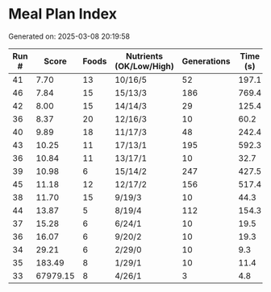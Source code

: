 # Meal Plan Index

Generated on: 2025-03-08 20:19:58

| Run # | Score | Foods | Nutrients (OK/Low/High) | Generations | Time (s) | Filename |
|-------|-------|-------|----------------------|------------|----------|----------|
| 41 | 7.70 | 13 | 10/16/5 | 52 | 197.1 | [meal_41_20250308_150622.json](recipes/meal_41_20250308_150622.json) |
| 46 | 7.84 | 15 | 15/13/3 | 186 | 769.4 | [meal_46_20250308_200708.json](recipes/meal_46_20250308_200708.json) |
| 42 | 8.00 | 15 | 14/14/3 | 29 | 125.4 | [meal_42_20250308_160742.json](recipes/meal_42_20250308_160742.json) |
| 36 | 8.37 | 20 | 12/16/3 | 10 | 60.2 | [meal_36_20250308_130148.json](recipes/meal_36_20250308_130148.json) |
| 40 | 9.89 | 18 | 11/17/3 | 48 | 242.4 | [meal_40_20250308_140430.json](recipes/meal_40_20250308_140430.json) |
| 43 | 10.25 | 11 | 17/13/1 | 195 | 592.3 | [meal_43_20250308_170353.json](recipes/meal_43_20250308_170353.json) |
| 36 | 10.84 | 11 | 13/17/1 | 10 | 32.7 | [meal_36_20250308_124742.json](recipes/meal_36_20250308_124742.json) |
| 39 | 10.98 | 6 | 15/14/2 | 247 | 427.5 | [meal_39_20250308_131654.json](recipes/meal_39_20250308_131654.json) |
| 45 | 11.18 | 12 | 12/17/2 | 156 | 517.4 | [meal_45_20250308_190312.json](recipes/meal_45_20250308_190312.json) |
| 38 | 11.70 | 15 | 9/19/3 | 10 | 44.3 | [meal_38_20250308_131405.json](recipes/meal_38_20250308_131405.json) |
| 44 | 13.87 | 5 | 8/19/4 | 112 | 154.3 | [meal_44_20250308_180838.json](recipes/meal_44_20250308_180838.json) |
| 37 | 15.28 | 6 | 6/24/1 | 10 | 19.5 | [meal_37_20250308_130800.json](recipes/meal_37_20250308_130800.json) |
| 36 | 16.07 | 6 | 9/20/2 | 10 | 19.3 | [meal_36_20250308_124222.json](recipes/meal_36_20250308_124222.json) |
| 34 | 29.21 | 6 | 2/29/0 | 10 | 9.3 | [meal_34_20250308_230154.json](recipes/meal_34_20250308_230154.json) |
| 35 | 183.49 | 8 | 1/29/1 | 10 | 11.4 | [meal_35_20250308_230342.json](recipes/meal_35_20250308_230342.json) |
| 33 | 67979.15 | 8 | 4/26/1 | 3 | 4.8 | [meal_33_20250308_225223.json](recipes/meal_33_20250308_225223.json) |
